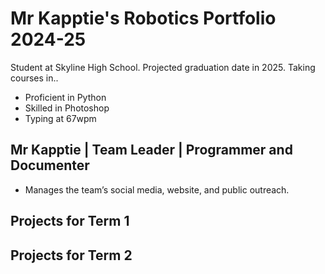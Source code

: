 # Mr Kapptie's Robotics Portfolio 2024-25
Student at Skyline High School. Projected graduation date in 2025. Taking courses in..
* Proficient in Python
* Skilled in Photoshop
* Typing at 67wpm

## Mr Kapptie | Team Leader | Programmer and Documenter
* Manages the team’s social media, website, and public outreach. 

## Projects for Term 1

## Projects for Term 2
